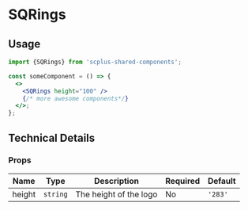 # SQRings

## Usage

```jsx
import {SQRings} from 'scplus-shared-components';
```

```jsx
const someComponent = () => {
  <>
    <SQRings height="100" />
    {/* more awesome components*/}
  </>;
};
```

## Technical Details

### Props

| Name   | Type     | Description            | Required | Default |
| ------ | -------- | ---------------------- | -------- | ------- |
| height | `string` | The height of the logo | No       | `'283'` |
